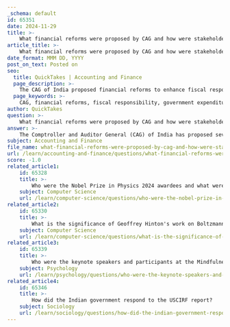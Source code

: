```yaml
---
_schema: default
id: 65351
date: 2024-11-29
title: >-
    What financial reforms were proposed by CAG and how were stakeholders engaged?
article_title: >-
    What financial reforms were proposed by CAG and how were stakeholders engaged?
date_format: MMM DD, YYYY
post_on_text: Posted on
seo:
  title: QuickTakes | Accounting and Finance
  page_description: >-
    The CAG of India proposed financial reforms to enhance fiscal responsibility and government expenditure efficiency while actively engaging stakeholders such as government officials and ministries to foster collaboration and accountability.
  page_keywords: >-
    CAG, financial reforms, fiscal responsibility, government expenditures, stakeholder engagement, procurement process, defense equipment, Ministry of Defence, financial governance, transparency, accountability, economic growth, policy reforms
author: QuickTakes
question: >-
    What financial reforms were proposed by CAG and how were stakeholders engaged?
answer: >-
    The Comptroller and Auditor General (CAG) of India has proposed several financial reforms aimed at enhancing fiscal responsibility and improving the efficiency of government expenditures. These reforms are part of a broader initiative to address issues such as unsustainable debt and the need for better governance in financial institutions.\n\nOne of the key aspects of the CAG's approach is stakeholder engagement. The CAG actively involves various stakeholders in the reform process, including government officials, ministries, and relevant organizations. For instance, when the CAG suggested reforms in the procurement process for defense equipment, it engaged in discussions with the Ministry of Defence, armed forces, and defense contractors to ensure that the reforms are practical and address the needs of all parties involved.\n\nAdditionally, the CAG's audits and reports serve as critical tools that influence major fiscal decisions, often leading to significant policy reforms and financial savings. The engagement process is designed to ensure that the voices of those impacted by the CAG's recommendations are heard, fostering a collaborative environment for implementing reforms.\n\nOverall, the CAG's financial reforms and stakeholder engagement strategies are aimed at creating a more transparent and accountable financial governance framework in India, which is essential for sustainable economic growth and development.
subject: Accounting and Finance
file_name: what-financial-reforms-were-proposed-by-cag-and-how-were-stakeholders-engaged.md
url: /learn/accounting-and-finance/questions/what-financial-reforms-were-proposed-by-cag-and-how-were-stakeholders-engaged
score: -1.0
related_article1:
    id: 65328
    title: >-
        Who were the Nobel Prize in Physics 2024 awardees and what were their contributions?
    subject: Computer Science
    url: /learn/computer-science/questions/who-were-the-nobel-prize-in-physics-2024-awardees-and-what-were-their-contributions
related_article2:
    id: 65330
    title: >-
        What is the significance of Geoffrey Hinton's work on Boltzmann Machines and Deep Learning?
    subject: Computer Science
    url: /learn/computer-science/questions/what-is-the-significance-of-geoffrey-hintons-work-on-boltzmann-machines-and-deep-learning
related_article3:
    id: 65339
    title: >-
        Who were the keynote speakers and participants at the Mindfulness India Summit?
    subject: Psychology
    url: /learn/psychology/questions/who-were-the-keynote-speakers-and-participants-at-the-mindfulness-india-summit
related_article4:
    id: 65346
    title: >-
        How did the Indian government respond to the USCIRF report?
    subject: Sociology
    url: /learn/sociology/questions/how-did-the-indian-government-respond-to-the-uscirf-report
---
```


&nbsp;